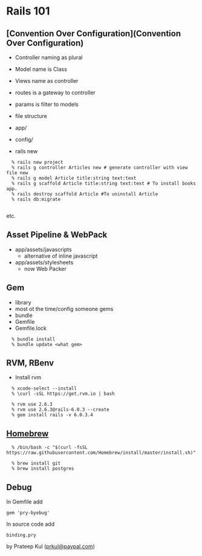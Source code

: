 # Rails 101
## [Convention Over Configuration](Convention Over Configuration)
  - Controller naming as plural
  - Model name is Class
  - Views name as controller
  - routes is a gateway to controller
  - params is filter to models
  - file structure
  - app/
  - config/

  - rails new <projectname> 

```
  % rails new project
  % rails g controller Articles new # generate controller with view file new
  % rails g model Article title:string text:text
  % rails g scaffold Article title:string text:text # To install books app.
  % rails destroy scaffold Article #To uninstall Article
  % rails db:migrate 


```

  etc.

## Asset Pipeline & WebPack
  - app/assets/javascripts
    - alternative of inline javascript
  - app/assets/stylesheets
    - now Web Packer

## Gem
  - library 
  - most ot the time/config someone gems
  - bundle
  - Gemfile
  - Gemfile.lock

```
  % bundle install
  % bundle update <what gem>

```
## RVM, RBenv

  - Install rvm

```
  % xcode-select --install
  % \curl -sSL https://get.rvm.io | bash
```

```
  % rvm use 2.6.3
  % rvm use 2.6.3@rails-6.0.3 --create
  % gem install rails -v 6.0.3.4

```
## [Homebrew](https://brew.sh/)

```
  % /bin/bash -c "$(curl -fsSL https://raw.githubusercontent.com/Homebrew/install/master/install.sh)"

  % brew install git
  % brew install postgres
```
## Debug

In Gemfile add 

```
gem 'pry-byebug'
```
In source code add

```
binding.pry
```
by Prateep Kul (prkul@paypal.com)
